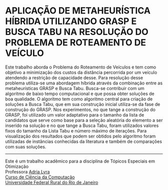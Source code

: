 # APLICAÇÃO DE METAHEURÍSTICA HÍBRIDA UTILIZANDO GRASP E BUSCA TABU NA RESOLUÇÃO DO PROBLEMA DE ROTEAMENTO DE VEÍCULO

Este trabalho aborda o Problema do Roteamento de Veículos e tem como objetivo a minimização dos custos da distância percorrida por um veículo atendendo a restrição de capacidade desse. Para resolução desse problema utiliza-se uma abordagem híbrida através da combinação entre as metaheurísticas GRASP e Busca Tabu. Busca-se contribuir com um algoritmo de baixo tempo computacional e que possa obter soluções de boa qualidade. O algoritmo tem como algoritmo central para criação de soluções a Busca Tabu, que em sua construção inicial utiliza-se da fase de construção do GRASP. Nos experimentos, no que tange a construção do GRASP, foi utilizado um valor adaptativo para o tamanho da lista de candidatos que serve como base para a seleção aleatória do elemento a ser inserido na solução e no que tange a Busca Tabu, foram utilizados valores fixos do tamanho da Lista Tabu e número máximo de iterações. Para visualização dos resultados que podem ser obtidos pelo algoritmo foram utilizadas de instâncias conhecidas da literatura e também de comparações com suas soluções. 

----
Este é um trabalho acadêmico para a disciplina de Tópicos Especiais em Otimização<br>
Professora [Adria Lyra](http://www.cc.ufrrj.br/equipe/adria-lyra//)<br>
[Curso de Ciência da Computação](http://http://www.cc.ufrrj.br)<br>
[Universidade Federal Rural do Rio de Janeiro](http://www.ufrrj.br)

